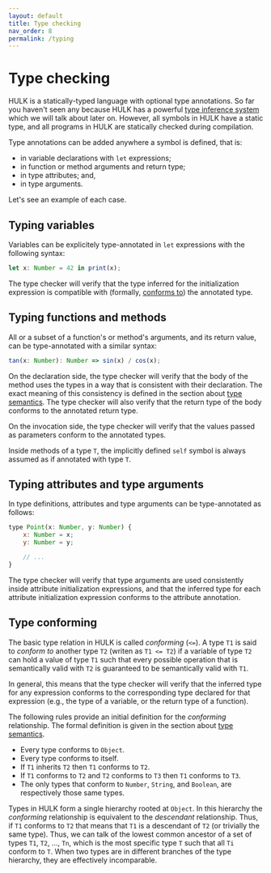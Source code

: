 ```yaml
---
layout: default
title: Type checking
nav_order: 8
permalink: /typing
---
```


# Type checking

HULK is a statically-typed language with optional type annotations. So far you haven't seen any because HULK has a powerful [type inference system](/inference) which we will talk about later on. However, all symbols in HULK have a static type, and all programs in HULK are statically checked during compilation.

Type annotations can be added anywhere a symbol is defined, that is:

- in variable declarations with `let` expressions;
- in function or method arguments and return type;
- in type attributes; and,
- in type arguments.

Let's see an example of each case.

## Typing variables

Variables can be explicitely type-annotated in `let` expressions with the following syntax:

```js
let x: Number = 42 in print(x);
```

The type checker will verify that the type inferred for the initialization expression is compatible with (formally, [conforms to](/#type-conforming)) the annotated type.

## Typing functions and methods

All or a subset of a function's or method's arguments, and its return value, can be type-annotated with a similar syntax:

```js
tan(x: Number): Number => sin(x) / cos(x);
```

On the declaration side, the type checker will verify that the body of the method uses the types in a way that is consistent with their declaration. The exact meaning of this consistency is defined in the section about [type semantics](/type_semantics). The type checker will also verify that the return type of the body conforms to the annotated return type.

On the invocation side, the type checker will verify that the values passed as parameters conform to the annotated types.

Inside methods of a type `T`, the implicitly defined `self` symbol is always assumed as if annotated with type `T`.

## Typing attributes and type arguments

In type definitions, attributes and type arguments can be type-annotated as follows:

```js
type Point(x: Number, y: Number) {
    x: Number = x;
    y: Number = y;

    // ...
}
```

The type checker will verify that type arguments are used consistently inside attribute initialization expressions, and that the inferred type for each attribute initialization expression conforms to the attribute annotation.

## Type conforming

The basic type relation in HULK is called *conforming* (`<=`). A type `T1` is said to *conform to* another type `T2` (writen as `T1 <= T2`) if a variable of type `T2`  can hold a value of type `T1` such that every possible operation that is semantically valid with `T2` is guaranteed to be semantically valid with `T1`.

In general, this means that the type checker will verify that the inferred type for any expression conforms to the corresponding type declared for that expression (e.g., the type of a variable, or the return type of a function).

The following rules provide an initial definition for the *conforming* relationship. The formal definition is given in the section about [type semantics](/type_semantics).

- Every type conforms to `Object`.
- Every type conforms to itself.
- If `T1` inherits `T2` then `T1` conforms to `T2`.
- If `T1` conforms to `T2` and `T2` conforms to `T3` then `T1` conforms to `T3`.
- The only types that conform to `Number`, `String`, and `Boolean`, are respectively those same types.

Types in HULK form a single hierarchy rooted at `Object`. In this hierarchy the *conforming* relationship is equivalent to the *descendant* relationship. Thus, if `T1` conforms to `T2` that means that `T1` is a descendant of `T2` (or trivially the same type). Thus, we can talk of the lowest common ancestor of a set of types `T1`, `T2`, ..., `Tn`, which is the most specific type `T` such that all `Ti` conform to `T`. When two types are in different branches of the type hierarchy, they are effectively incomparable.
